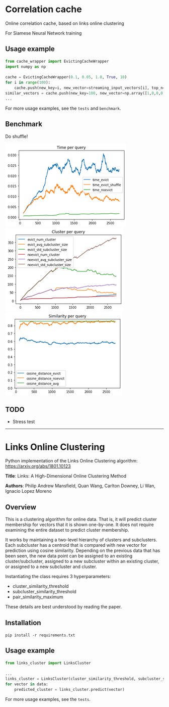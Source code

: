 # Correlation cache

Online correlation cache, based on links online clustering

For Siamese Neural Network training

## Usage example

```python
from cache_wrapper import EvictingCacheWrapper
import numpy as np

cache = EvictingCacheWrapper(0.1, 0.05, 1.0, True, 10)
for i in range(100):
    cache.push(new_key=i, new_vector=streaming_input_vectors[i], top_n=0)
similar_vectors = cache.push(new_key=100, new_vector=np.array([1,0,0,0,0]), top_n=10)
...
```

For more usage examples, see the `tests` and `benchmark`.

## Benchmark
Do shuffle!

![benchmark_time](./benchmark/bench_time.png)
![benchmark_cluster](./benchmark/bench_cluster.png)
![benchmark_similarity](./benchmark/bench_similarity.png)

## TODO
* Stress test

----

# Links Online Clustering

Python implementation of the Links Online Clustering algorithm: 
https://arxiv.org/abs/1801.10123

__Title__: Links: A High-Dimensional Online Clustering Method

__Authors__: Philip Andrew Mansfield, Quan Wang, Carlton Downey, Li Wan, Ignacio Lopez Moreno

## Overview
This is a clustering algorithm for online data. That is, it will predict 
cluster membership for vectors that it is shown one-by-one. It does not 
require examining the entire dataset to predict cluster membership.

It works by maintaining a two-level hierarchy of clusters and subclusters.
Each subcluster has a centroid that is compared with new vector for prediction
using cosine similarity. Depending on the previous data that has been seen, 
the new data point can be assigned to an existing cluster/subcluster, 
assigned to a new subcluster within an existing cluster, or 
assigned to a new subcluster and cluster. 

Instantiating the class requires 3 hyperparameters:
* cluster_similarity_threshold
* subcluster_similarity_threshold
* pair_similarity_maximum

These details are best understood by reading the paper.

## Installation

`pip install -r requirements.txt`

## Usage example

```python
from links_cluster import LinksCluster

...
links_cluster = LinksCluster(cluster_similarity_threshold, subcluster_similarity_threshold, pair_similarity_maximum)
for vector in data:
    predicted_cluster = links_cluster.predict(vector)

```

For more usage examples, see the `tests`.



